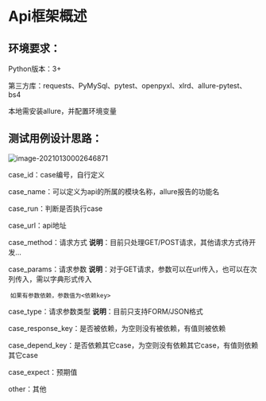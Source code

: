 # Api框架概述

##     环境要求：

Python版本：3+

第三方库：requests、PyMySql、pytest、openpyxl、xlrd、allure-pytest、bs4

本地需安装allure，并配置环境变量

## 测试用例设计思路：

![image-20210130002646871](C:\Users\83830\AppData\Roaming\Typora\typora-user-images\image-20210130002646871.png)

case_id：case编号，自行定义

case_name：可以定义为api的所属的模块名称，allure报告的功能名

case_run：判断是否执行case

case_url：api地址 

case_method：请求方式  **说明**：目前只处理GET/POST请求，其他请求方式待开发...

case_params：请求参数 **说明**：对于GET请求，参数可以在url传入，也可以在次列传入，需以字典形式传入

​						`如果有参数依赖，参数值为<依赖key>`

case_type：请求参数类型 **说明**：目前只支持FORM/JSON格式

case_response_key：是否被依赖，为空则没有被依赖，有值则被依赖

case_depend_key：是否依赖其它case，为空则没有依赖其它case，有值则依赖其它case

case_expect：预期值

other：其他